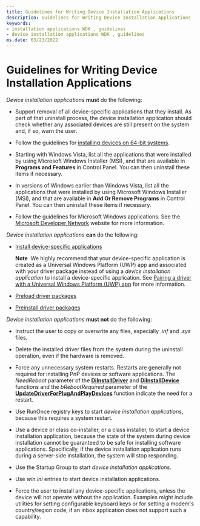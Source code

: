 ```yaml
---
title: Guidelines for Writing Device Installation Applications
description: Guidelines for Writing Device Installation Applications
keywords:
- installation applications WDK , guidelines
- device installation applications WDK , guidelines
ms.date: 03/23/2022
---
```


# Guidelines for Writing Device Installation Applications

*Device installation applications* **must** do the following:

-   Support removal of all device-specific applications that they install. As part of that uninstall process, the device installation application should check whether any associated devices are still present on the system and, if so, warn the user.

-   Follow the guidelines for [installing devices on 64-bit systems](device-installations-on-64-bit-systems.md).

-   Starting with Windows Vista, list all the applications that were installed by using Microsoft Windows Installer (MSI), and that are available in **Programs and Features** in Control Panel. You can then uninstall these items if necessary.

-   In versions of Windows earlier than Windows Vista, list all the applications that were installed by using Microsoft Windows Installer (MSI), and that are available in **Add Or Remove Programs** in Control Panel. You can then uninstall these items if necessary.

-   Follow the guidelines for Microsoft Windows applications. See the [Microsoft Developer Network](https://go.microsoft.com/fwlink/p/?linkid=8714) website for more information.

*Device installation applications* **can** do the following:

-   [Install device-specific applications](installing-device-specific-applications.md)

    **Note**  We highly recommend that your device-specific application is created as a Universal Windows Platform (UWP) app and associated with your driver package instead of using a *device installation application* to install a device-specific application. See [Pairing a driver with a Universal Windows Platform (UWP) app](./pairing-app-and-driver-versions.md) for more information.

-   [Preload driver packages](preloading-driver-packages.md)

-   [Preinstall driver packages](preinstalling-driver-packages.md)

*Device installation applications* **must not** do the following:

-   Instruct the user to copy or overwrite any files, especially .*inf* and .*sys* files.

-   Delete the installed driver files from the system during the uninstall operation, even if the hardware is removed.

-   Force any unnecessary system restarts. Restarts are generally not required for installing PnP devices or software applications. The *NeedReboot* parameter of the [**DiInstallDriver**](/windows/win32/api/newdev/nf-newdev-diinstalldriverw) and [**DiInstallDevice**](/windows/win32/api/newdev/nf-newdev-diinstalldevice) functions and the *bRebootRequired* parameter of the [**UpdateDriverForPlugAndPlayDevices**](/windows/win32/api/newdev/nf-newdev-updatedriverforplugandplaydevicesa) function indicate the need for a restart.

-   Use RunOnce registry keys to start *device installation applications*, because this requires a system restart.

-   Use a device or class co-installer, or a class installer, to start a device installation application, because the state of the system during device installation cannot be guaranteed to be safe for installing software applications. Specifically, if the device installation application runs during a server-side installation, the system will stop responding.

-   Use the Startup Group to start *device installation applications*.

-   Use *win.ini* entries to start device installation applications.

-   Force the user to install any device-specific applications, unless the device will not operate without the application. Examples might include utilities for setting configurable keyboard keys or for setting a modem's country/region code, if an inbox application does not support such a capability.
